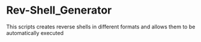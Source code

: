 # Rev-Shell_Generator
This scripts creates reverse shells in different formats and allows them to be automatically executed
